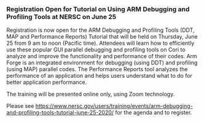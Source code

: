 ### Registration Open for Tutorial on Using ARM Debugging and Profiling Tools at NERSC on June 25

Registration is now open for the ARM Debugging and Profiling Tools (DDT, MAP and
Performance Reports) Tutorial that will be held on Thursday, June 25 from 9 am
to noon (Pacific time). Attendees will learn how to efficiently use these 
popular GUI parallel debugging and profiling tools on Cori to analyze and 
improve the functionality and performance of their codes. Arm Forge is an
integrated environment for debugging (using DDT) and profiling (using MAP)
parallel codes. The Performance Reports tool analyzes the performance of an
application and helps users understand what to do for better application 
performance.

The training will be presented online only, using Zoom technology.

Please see <https://www.nersc.gov/users/training/events/arm-debugging-and-profiling-tools-tutorial-june-25-2020/> for the agenda and to register.
